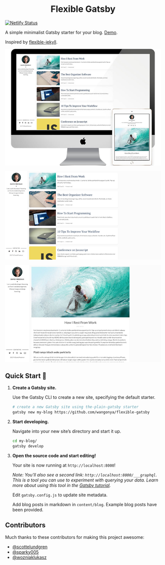 <h1 align="center">
  Flexible Gatsby
</h1>

[![Netlify Status](https://api.netlify.com/api/v1/badges/a0a6e226-6c7a-43e0-bab6-0c658c8abca5/deploy-status)](https://app.netlify.com/sites/flexible-gatsby/deploys)

A simple minimalist Gatsby starter for your blog. [Demo](https://flexible-gatsby.netlify.com/).

Inspired by [flexible-jekyll](https://github.com/artemsheludko/flexible-jekyll).

![home-page-screenshot](./static/promo-img.jpg)

![home-page-screenshot](./static/home-page.jpg)

![blog-page-screenshot](./static/post-example.jpg)

## Quick Start 🚀

1.  **Create a Gatsby site.**

    Use the Gatsby CLI to create a new site, specifying the default starter.

    ```sh
    # create a new Gatsby site using the-plain-gatsby starter
    gatsby new my-blog https://github.com/wangonya/flexible-gatsby
    ```

2.  **Start developing.**

    Navigate into your new site’s directory and start it up.

    ```sh
    cd my-blog/
    gatsby develop
    ```

3.  **Open the source code and start editing!**

    Your site is now running at `http://localhost:8000`!

    _Note: You'll also see a second link: _`http://localhost:8000/___graphql`_. This is a tool you can use to experiment with querying your data. Learn more about using this tool in the [Gatsby tutorial](https://www.gatsbyjs.org/tutorial/part-five/#introducing-graphiql)._

    Edit `gatsby.config.js` to update site metadata.

    Add blog posts in markdown in `content/blog`. Example blog posts have been provided.

## Contributors

Much thanks to these contributors for making this project awesome:

-   [@scottelundgren](https://github.com/scottelundgren)
-   [@sparky005](https://github.com/sparky005)
-   [@wozniaklukasz](https://github.com/wozniaklukasz)
